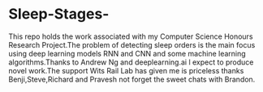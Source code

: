# Sleep-Stages-
This repo holds the work associated with my Computer Science Honours Research Project.The problem of detecting sleep orders is the main focus using deep learning models RNN and CNN and some machine learning algorithms.Thanks to Andrew Ng and deeplearning.ai l expect to produce novel work.The support Wits Rail Lab has given me is priceless thanks Benji,Steve,Richard and Pravesh not forget the sweet chats with Brandon.
